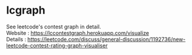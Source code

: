 # lcgraph
See leetcode's contest graph in detail.
<br />
Website : https://lccontestgraph.herokuapp.com/visualize
<br />
Details : https://leetcode.com/discuss/general-discussion/1192736/new-leetcode-contest-rating-graph-visualiser

